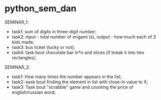 # python_sem_dan

SEMINAR_1:
* task1: sum of digits in three-digit number; 
* task2: input - total number of origami (s), output - how much each of 3 kids made;
* task3: bus ticket (lucky or not);
* task4: task bout chocolate bar m*n and slices (if break it into two rectangles);

SEMINAR_2:
* task1: How many times the number appears in the list; 
* task2: еask bout finding the element in list with close-in value to X;
* task3: Task bout "scrabble" game and counting the price of english/russian word;
